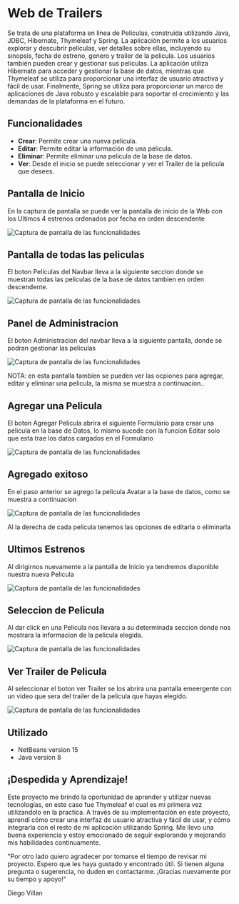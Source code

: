 <h1>Web de Trailers</h1>

<p>Se trata de una plataforma en línea de Peliculas, construida utilizando Java, JDBC, Hibernate, Thymeleaf y Spring.
La aplicación permite a los usuarios explorar y descubrir películas, ver detalles sobre ellas, incluyendo su sinopsis, fecha de estreno, genero y trailer de la pelicula.
Los usuarios también pueden crear y gestionar sus peliculas. La aplicación utiliza Hibernate para acceder y gestionar la base de datos, mientras que Thymeleaf se utiliza para proporcionar una interfaz de usuario atractiva y fácil de usar. 
Finalmente, Spring se utiliza para proporcionar un marco de aplicaciones de Java robusto y escalable para soportar el crecimiento y las demandas de la plataforma en el futuro.</p>

<h2>Funcionalidades</h2>

<ul>
  <li><strong>Crear</strong>: Permite crear una nueva pelicula.</li>
  <li><strong>Editar</strong>: Permite editar la información de una pelicula.</li>
  <li><strong>Eliminar</strong>: Permite eliminar una pelicula de la base de datos.</li>
  <li><strong>Ver</strong>: Desde el inicio se puede seleccionar y ver el Trailer de la pelicula que desees.</li>
</ul>

<h2>Pantalla de Inicio</h2>
<p>En la captura de pantalla se puede ver la pantalla de inicio de la Web con los Ultimos 4 estrenos ordenados por fecha en orden descendente</p>
<img src="https://res.cloudinary.com/dkm0hdlgz/image/upload/v1676156369/webTrailer/movie-inicio_g0uxhx.png" alt="Captura de pantalla de las funcionalidades">



<h2>Pantalla de todas las peliculas</h2>
<p> El boton Peliculas del Navbar lleva a la siguiente seccion donde se muestran todas las peliculas de la base de datos tambien en orden descendente.</p>
<img src="https://res.cloudinary.com/dkm0hdlgz/image/upload/v1676156369/webTrailer/movie-todaslaspeliculas_ckod6u.png" alt="Captura de pantalla de las funcionalidades">


<h2>Panel de Administracion</h2>
<p>El boton Administracion del navbar lleva a la siguiente pantalla, donde se podran gestionar las peliculas</p>

<img src="https://res.cloudinary.com/dkm0hdlgz/image/upload/v1676156371/webTrailer/movie-administracion_qyxl2g.png" alt="Captura de pantalla de las funcionalidades">
<p>NOTA: en esta pantalla tambien se pueden ver las ocpiones para agregar, editar y eliminar una pelicula, la misma se muestra a continuacion..</p>

<h2>Agregar una Pelicula</h2>
<p>El boton Agregar Pelicula abrira el siguiente Formulario para crear una pelicula en la base de Datos, lo mismo sucede con la funcion Editar solo que esta trae los datos cargados en el Formulario</p>

<img src="https://res.cloudinary.com/dkm0hdlgz/image/upload/v1676156369/webTrailer/crearNuevaPelicula_yqcvj2.png" alt="Captura de pantalla de las funcionalidades">

<h2>Agregado exitoso</h2>
<p>En el paso anterior se agrego la pelicula Avatar a la base de datos, como se muestra a continuacion</p>

<img src="https://res.cloudinary.com/dkm0hdlgz/image/upload/v1676156370/webTrailer/movieAvatarCreada_hjjkgh.png" alt="Captura de pantalla de las funcionalidades">
<p>Al la derecha de cada pelicula tenemos las opciones de editarla o eliminarla</p>

<h2>Ultimos Estrenos</h2>
<p>Al dirigirnos nuevamente a la pantalla de Inicio ya tendremos disponible nuestra nueva Pelicula</p>

<img src="https://res.cloudinary.com/dkm0hdlgz/image/upload/v1676156369/webTrailer/avatarEneSTRENOS_uxjmjp.png" alt="Captura de pantalla de las funcionalidades">

<h2>Seleccion de Pelicula</h2>
<p>Al dar click en una Pelicula nos llevara a su determinada seccion donde nos mostrara la informacion de la pelicula elegida.</p>

<img src="https://res.cloudinary.com/dkm0hdlgz/image/upload/v1676156369/webTrailer/Avatar-demo_kpujiw.png" alt="Captura de pantalla de las funcionalidades">

<h2>Ver Trailer de Pelicula</h2>
<p>Al seleccionar el boton ver Trailer se los abrira una pantalla emeergente con un video que sera del trailer de la pelicula que hayas elegido.</p>

<img src="https://res.cloudinary.com/dkm0hdlgz/image/upload/v1676156369/webTrailer/demo-trailer_am7jm0.png" alt="Captura de pantalla de las funcionalidades">


<h2>Utilizado</h2>
<ul>
  <li>NetBeans version 15</li>
  <li>Java version 8</li>
</ul>
<h2>¡Despedida y Aprendizaje!</h2>
<p>Este proyecto me brindó la oportunidad de aprender y utilizar nuevas tecnologías, en este caso fue Thymeleaf el cual es mi primera vez utilizandolo en la practica.
A través de su implementación en este proyecto, aprendí cómo crear una interfaz de usuario atractiva y fácil de usar, 
y cómo integrarla con el resto de mi aplicación utilizando Spring.
Me llevo una buena experiencia y estoy emocionado de seguir explorando y mejorando mis habilidades continuamente.</p>
<p>"Por otro lado quiero agradecer por tomarse el tiempo de revisar mi proyecto. Espero que les haya gustado y encontrado útil. Si tienen alguna pregunta o sugerencia, no duden en contactarme. ¡Gracias nuevamente por su tiempo y apoyo!"</p>
<p>Diego Villan</p>




